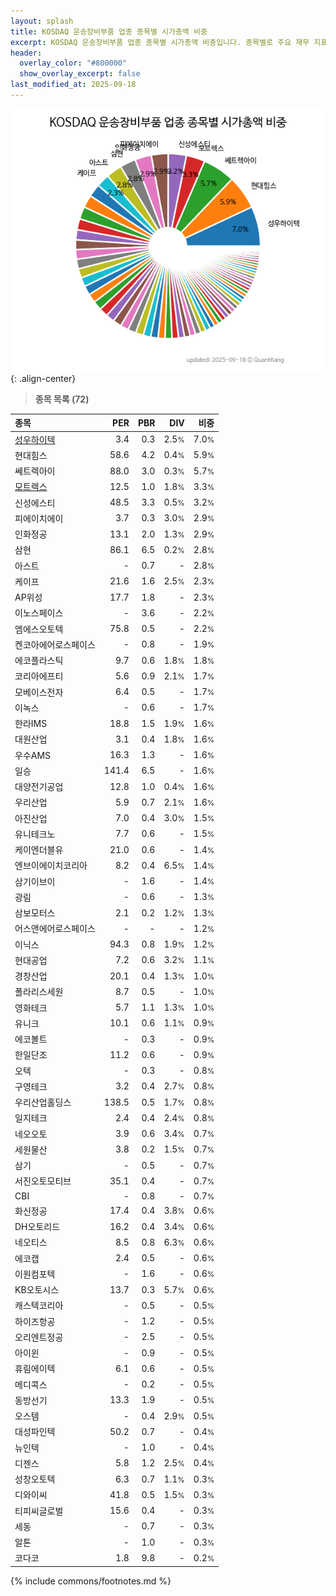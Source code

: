 ```yaml
---
layout: splash
title: KOSDAQ 운송장비부품 업종 종목별 시가총액 비중
excerpt: KOSDAQ 운송장비부품 업종 종목별 시가총액 비중입니다. 종목별로 주요 재무 지표를 함께 표시합니다.
header:
  overlay_color: "#800000"
  show_overlay_excerpt: false
last_modified_at: 2025-09-18
---
```



![KOSDAQ 운송장비부품 업종 종목별 시가총액 비중](/stats/sector/images/kosdaq_업종_운송장비부품_종목.png){: .align-center}


> **종목 목록 (72)**<a id="list"></a>

| **종목** | **PER** | **PBR** | **DIV** | **비중** |
| :------- | ------: | ------: | ------: | -------: |
| [성우하이텍](/015750/) | 3.4 | 0.3 | 2.5<small>%</small> | 7.0<small>%</small> |
| 현대힘스 | 58.6 | 4.2 | 0.4<small>%</small> | 5.9<small>%</small> |
| 쎄트렉아이 | 88.0 | 3.0 | 0.3<small>%</small> | 5.7<small>%</small> |
| [모트렉스](/118990/) | 12.5 | 1.0 | 1.8<small>%</small> | 3.3<small>%</small> |
| 신성에스티 | 48.5 | 3.3 | 0.5<small>%</small> | 3.2<small>%</small> |
| 피에이치에이 | 3.7 | 0.3 | 3.0<small>%</small> | 2.9<small>%</small> |
| 인화정공 | 13.1 | 2.0 | 1.3<small>%</small> | 2.9<small>%</small> |
| 삼현 | 86.1 | 6.5 | 0.2<small>%</small> | 2.8<small>%</small> |
| 아스트 | - | 0.7 | - | 2.8<small>%</small> |
| 케이프 | 21.6 | 1.6 | 2.5<small>%</small> | 2.3<small>%</small> |
| AP위성 | 17.7 | 1.8 | - | 2.3<small>%</small> |
| 이노스페이스 | - | 3.6 | - | 2.2<small>%</small> |
| 엠에스오토텍 | 75.8 | 0.5 | - | 2.2<small>%</small> |
| 켄코아에어로스페이스 | - | 0.8 | - | 1.9<small>%</small> |
| 에코플라스틱 | 9.7 | 0.6 | 1.8<small>%</small> | 1.8<small>%</small> |
| 코리아에프티 | 5.6 | 0.9 | 2.1<small>%</small> | 1.7<small>%</small> |
| 모베이스전자 | 6.4 | 0.5 | - | 1.7<small>%</small> |
| 이녹스 | - | 0.6 | - | 1.7<small>%</small> |
| 한라IMS | 18.8 | 1.5 | 1.9<small>%</small> | 1.6<small>%</small> |
| 대원산업 | 3.1 | 0.4 | 1.8<small>%</small> | 1.6<small>%</small> |
| 우수AMS | 16.3 | 1.3 | - | 1.6<small>%</small> |
| 일승 | 141.4 | 6.5 | - | 1.6<small>%</small> |
| 대양전기공업 | 12.8 | 1.0 | 0.4<small>%</small> | 1.6<small>%</small> |
| 우리산업 | 5.9 | 0.7 | 2.1<small>%</small> | 1.6<small>%</small> |
| 아진산업 | 7.0 | 0.4 | 3.0<small>%</small> | 1.5<small>%</small> |
| 유니테크노 | 7.7 | 0.6 | - | 1.5<small>%</small> |
| 케이엔더블유 | 21.0 | 0.6 | - | 1.4<small>%</small> |
| 엔브이에이치코리아 | 8.2 | 0.4 | 6.5<small>%</small> | 1.4<small>%</small> |
| 삼기이브이 | - | 1.6 | - | 1.4<small>%</small> |
| 광림 | - | 0.6 | - | 1.3<small>%</small> |
| 삼보모터스 | 2.1 | 0.2 | 1.2<small>%</small> | 1.3<small>%</small> |
| 어스앤에어로스페이스 | - | - | - | 1.2<small>%</small> |
| 이닉스 | 94.3 | 0.8 | 1.9<small>%</small> | 1.2<small>%</small> |
| 현대공업 | 7.2 | 0.6 | 3.2<small>%</small> | 1.1<small>%</small> |
| 경창산업 | 20.1 | 0.4 | 1.3<small>%</small> | 1.0<small>%</small> |
| 폴라리스세원 | 8.7 | 0.5 | - | 1.0<small>%</small> |
| 영화테크 | 5.7 | 1.1 | 1.3<small>%</small> | 1.0<small>%</small> |
| 유니크 | 10.1 | 0.6 | 1.1<small>%</small> | 0.9<small>%</small> |
| 에코볼트 | - | 0.3 | - | 0.9<small>%</small> |
| 한일단조 | 11.2 | 0.6 | - | 0.9<small>%</small> |
| 오텍 | - | 0.3 | - | 0.8<small>%</small> |
| 구영테크 | 3.2 | 0.4 | 2.7<small>%</small> | 0.8<small>%</small> |
| 우리산업홀딩스 | 138.5 | 0.5 | 1.7<small>%</small> | 0.8<small>%</small> |
| 일지테크 | 2.4 | 0.4 | 2.4<small>%</small> | 0.8<small>%</small> |
| 네오오토 | 3.9 | 0.6 | 3.4<small>%</small> | 0.7<small>%</small> |
| 세원물산 | 3.8 | 0.2 | 1.5<small>%</small> | 0.7<small>%</small> |
| 삼기 | - | 0.5 | - | 0.7<small>%</small> |
| 서진오토모티브 | 35.1 | 0.4 | - | 0.7<small>%</small> |
| CBI | - | 0.8 | - | 0.7<small>%</small> |
| 화신정공 | 17.4 | 0.4 | 3.8<small>%</small> | 0.6<small>%</small> |
| DH오토리드 | 16.2 | 0.4 | 3.4<small>%</small> | 0.6<small>%</small> |
| 네오티스 | 8.5 | 0.8 | 6.3<small>%</small> | 0.6<small>%</small> |
| 에코캡 | 2.4 | 0.5 | - | 0.6<small>%</small> |
| 이원컴포텍 | - | 1.6 | - | 0.6<small>%</small> |
| KB오토시스 | 13.7 | 0.3 | 5.7<small>%</small> | 0.6<small>%</small> |
| 캐스텍코리아 | - | 0.5 | - | 0.5<small>%</small> |
| 하이즈항공 | - | 1.2 | - | 0.5<small>%</small> |
| 오리엔트정공 | - | 2.5 | - | 0.5<small>%</small> |
| 아이윈 | - | 0.9 | - | 0.5<small>%</small> |
| 휴림에이텍 | 6.1 | 0.6 | - | 0.5<small>%</small> |
| 메디콕스 | - | 0.2 | - | 0.5<small>%</small> |
| 동방선기 | 13.3 | 1.9 | - | 0.5<small>%</small> |
| 오스템 | - | 0.4 | 2.9<small>%</small> | 0.5<small>%</small> |
| 대성파인텍 | 50.2 | 0.7 | - | 0.4<small>%</small> |
| 뉴인텍 | - | 1.0 | - | 0.4<small>%</small> |
| 디젠스 | 5.8 | 1.2 | 2.5<small>%</small> | 0.4<small>%</small> |
| 성창오토텍 | 6.3 | 0.7 | 1.1<small>%</small> | 0.3<small>%</small> |
| 디와이씨 | 41.8 | 0.5 | 1.5<small>%</small> | 0.3<small>%</small> |
| 티피씨글로벌 | 15.6 | 0.4 | - | 0.3<small>%</small> |
| 세동 | - | 0.7 | - | 0.3<small>%</small> |
| 알톤 | - | 1.0 | - | 0.3<small>%</small> |
| 코다코 | 1.8 | 9.8 | - | 0.2<small>%</small> |

{% include commons/footnotes.md %}